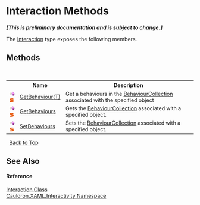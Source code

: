 # Interaction Methods
 _**\[This is preliminary documentation and is subject to change.\]**_

The <a href="T_Cauldron_XAML_Interactivity_Interaction">Interaction</a> type exposes the following members.


## Methods
&nbsp;<table><tr><th></th><th>Name</th><th>Description</th></tr><tr><td>![Public method](media/pubmethod.gif "Public method")![Static member](media/static.gif "Static member")</td><td><a href="M_Cauldron_XAML_Interactivity_Interaction_GetBehaviour__1">GetBehaviour(T)</a></td><td>
Get a behaviours in the <a href="T_Cauldron_XAML_Interactivity_BehaviourCollection">BehaviourCollection</a> associated with the specified object</td></tr><tr><td>![Public method](media/pubmethod.gif "Public method")![Static member](media/static.gif "Static member")</td><td><a href="M_Cauldron_XAML_Interactivity_Interaction_GetBehaviours">GetBehaviours</a></td><td>
Gets the <a href="T_Cauldron_XAML_Interactivity_BehaviourCollection">BehaviourCollection</a> associated with a specified object.</td></tr><tr><td>![Public method](media/pubmethod.gif "Public method")![Static member](media/static.gif "Static member")</td><td><a href="M_Cauldron_XAML_Interactivity_Interaction_SetBehaviours">SetBehaviours</a></td><td>
Sets the <a href="T_Cauldron_XAML_Interactivity_BehaviourCollection">BehaviourCollection</a> associated with a specified object.</td></tr></table>&nbsp;
<a href="#interaction-methods">Back to Top</a>

## See Also


#### Reference
<a href="T_Cauldron_XAML_Interactivity_Interaction">Interaction Class</a><br /><a href="N_Cauldron_XAML_Interactivity">Cauldron.XAML.Interactivity Namespace</a><br />